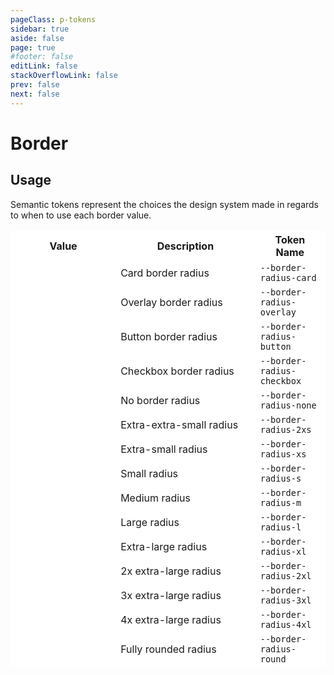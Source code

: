 ```yaml
---
pageClass: p-tokens
sidebar: true
aside: false
page: true
#footer: false
editLink: false
stackOverflowLink: false
prev: false
next: false
---
```


<script setup lang="ts">
import SwagTokenBorderPreview from '../components/tokens/SwagTokensBorderPreview.vue'
</script>

# Border

## Usage

Semantic tokens represent the choices the design system made in regards to when to use each border value.

| Value                                                | Description              | Token Name                 |
| ---------------------------------------------------- | ------------------------ | -------------------------- |
| <SwagTokenBorderPreview borderRadius="0.5rem"/>      | Card border radius       | `--border-radius-card`     |
| <SwagTokenBorderPreview borderRadius="0.25rem"/>     | Overlay border radius    | `--border-radius-overlay`  |
| <SwagTokenBorderPreview borderRadius="0.25rem"/>     | Button border radius     | `--border-radius-button`   |
| <SwagTokenBorderPreview borderRadius="0.25rem"/>     | Checkbox border radius   | `--border-radius-checkbox` |
| <SwagTokenBorderPreview borderRadius="0rem"/>        | No border radius         | `--border-radius-none`     |
| <SwagTokenBorderPreview borderRadius="0.125rem"/>    | Extra-extra-small radius | `--border-radius-2xs`      |
| <SwagTokenBorderPreview borderRadius="0.25rem"/>     | Extra-small radius       | `--border-radius-xs`       |
| <SwagTokenBorderPreview borderRadius="0.375rem"/>    | Small radius             | `--border-radius-s`        |
| <SwagTokenBorderPreview borderRadius="0.5rem"/>      | Medium radius            | `--border-radius-m`        |
| <SwagTokenBorderPreview borderRadius="0.75rem"/>     | Large radius             | `--border-radius-l`        |
| <SwagTokenBorderPreview borderRadius="1rem"/>        | Extra-large radius       | `--border-radius-xl`       |
| <SwagTokenBorderPreview borderRadius="1.25rem"/>     | 2x extra-large radius    | `--border-radius-2xl`      |
| <SwagTokenBorderPreview borderRadius="1.5rem"/>      | 3x extra-large radius    | `--border-radius-3xl`      |
| <SwagTokenBorderPreview borderRadius="2rem"/>        | 4x extra-large radius    | `--border-radius-4xl`      |
| <SwagTokenBorderPreview borderRadius="624.9375rem"/> | Fully rounded radius     | `--border-radius-round`    |

<style scoped>
table {
  width: 100%;
  border-collapse: collapse;
  border: white !important;
  margin-bottom: 100px;
}

th {
  border: white !important;
  background: white !important;
  border-bottom: rgb(224,230,235) !important;
}

tr {
  background: white !important;
  border: 1px solid white !important;
}

td {
  border-left: white !important;
  border-right: white !important;
}

td:first-child {
  width: 30% !important;
}

td:nth-child(2) {
  width: 40% !important;
}

td:last-child {
  width: 20% !important;
}
</style>
